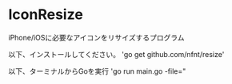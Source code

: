 # IconResize
iPhone/iOSに必要なアイコンをリサイズするプログラム

以下、インストールしてください。
'go get github.com/nfnt/resize'

以下、ターミナルからGoを実行
'go run main.go -file=<PNG file>"
